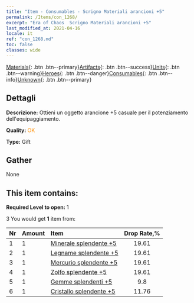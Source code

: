 ```yaml
---
title: "Item - Consumables - Scrigno Materiali arancioni +5"
permalink: /Items/con_1268/
excerpt: "Era of Chaos  Scrigno Materiali arancioni +5"
last_modified_at: 2021-04-16
locale: it
ref: "con_1268.md"
toc: false
classes: wide
---
```

 [Materials](/it/Items/){: .btn .btn--primary}[Artifacts](/it/Items/Artifacts/){: .btn .btn--success}[Units](/it/Items/Units/){: .btn .btn--warning}[Heroes](/it/Items/Heroes/){: .btn .btn--danger}[Consumables](/it/Items/Consumables/){: .btn .btn--info}[Unknown](/it/Items/Unknown/){: .btn .btn--primary}

## Dettagli
 **Descrizione:** Ottieni un oggetto arancione +5 casuale per il potenziamento dell'equipaggiamento.

 **Quality:** <span style="color: #FF8C00">OK</span>

 **Type:** Gift

## Gather

  None

## This item contains:

 **Required Level to open:** 1

 3 You would get **1** item  from:

  | Nr | Amount |     Item    | Drop Rate,% |
  |:---|:-------|:------------|:---------:|
  | 1 | 1 | [Minerale splendente +5](/it/Items/mat_96/) | 19.61 | 
  | 2 | 1 | [Legname splendente +5](/it/Items/mat_97/) | 19.61 | 
  | 3 | 1 | [Mercurio splendente +5](/it/Items/mat_98/) | 19.61 | 
  | 4 | 1 | [Zolfo splendente +5](/it/Items/mat_99/) | 19.61 | 
  | 5 | 1 | [Gemme splendenti +5](/it/Items/mat_100/) | 9.8 | 
  | 6 | 1 | [Cristallo splendente +5](/it/Items/mat_101/) | 11.76 | 
